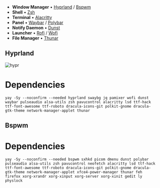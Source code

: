 - **Window Manager** • [Hyprland](https://github.com/hyprwm/Hyprland) / [Bspwm](https://github.com/baskerville/bspwm)
- **Shell** • [Zsh](https://www.zsh.org)
- **Terminal** • [Alacritty](https://github.com/alacritty/alacritty)
- **Panel** • [Waybar](https://aur.archlinux.org/packages/waybar-hyprland-git) / [Polybar](https://github.com/polybar/polybar)
- **Notify Daemon** • [Dunst](https://github.com/dunst-project/dunst)
- **Launcher** • [Rofi](https://github.com/davatorium/rofi) / [Wofi](https://hg.sr.ht/~scoopta/wofi)
- **File Manager** • [Thunar](https://github.com/xfce-mirror/thunar)



## Hyprland
![hypr](https://github.com/crolbar/dots/assets/61518558/729384bf-afd9-4bcb-91c6-477c73cc56d2)

# Dependencies
```
yay -Sy --noconfirm --needed hyprland swaybg jq pamixer wofi dunst waybar pulseaudio alsa-utils zsh pavucontrol alacritty lsd ttf-hack ttf-font-awesome ttf-roboto dracula-icons-git polkit-gnome dracula-gtk-theme network-manager-applet thunar 
```

## Bspwm

# Dependencies
```
yay -Sy --noconfirm --needed bspwm sxhkd picom dmenu dunst polybar pulseaudio alsa-utils zsh pavucontrol neofetch alacritty lsd ttf-hack ttf-font-awesome ttf-roboto dracula-icons-git polkit-gnome dracula-gtk-theme network-manager-applet xfce4-power-manager thunar feh firefox xorg-xrandr xorg-xinput xorg-server xorg-xinit gedit ly physlock
```

